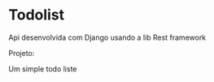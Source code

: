 # Todolist

Api desenvolvida com Django usando a lib Rest framework

Projeto: 

Um simple todo liste 
